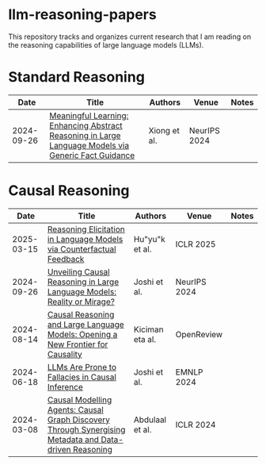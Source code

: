 # llm-reasoning-papers
This repository tracks and organizes current research that I am reading on the reasoning capabilities of large language models (LLMs).


# Standard Reasoning

| Date       | Title                                                                                          | Authors             | Venue          | Notes                           |
|------------|------------------------------------------------------------------------------------------------|---------------------|----------------|--------------------------------|
| 2024-09-26 | [Meaningful Learning: Enhancing Abstract Reasoning in Large Language Models via Generic Fact Guidance](https://proceedings.neurips.cc/paper_files/paper/2024/file/da5498f88193ff61f0daea1940b819da-Paper-Conference.pdf) | Xiong et al. | NeurIPS 2024   |  |


# Causal Reasoning

| Date       | Title                                                                                          | Authors             | Venue          | Notes                           |
|------------|------------------------------------------------------------------------------------------------|---------------------|----------------|--------------------------------|
| 2025-03-15 | [Reasoning Elicitation in Language Models via Counterfactual Feedback](https://arxiv.org/pdf/2410.03767)                                                        | Hu"yu"k et al. | ICLR 2025   |
| 2024-09-26 | [Unveiling Causal Reasoning in Large Language Models: Reality or Mirage?](https://proceedings.neurips.cc/paper_files/paper/2024/file/af2bb2b2280d36f8842e440b4e275152-Paper-Conference.pdf)                                                               | Joshi et al.  | NeurIPS 2024      |  |
| 2024-08-14 | [Causal Reasoning and Large Language Models: Opening a New Frontier for Causality](https://openreview.net/pdf?id=mqoxLkX210)                                                                    | Kiciman eta al.            | OpenReview  |           |  |
| 2024-06-18 | [LLMs Are Prone to Fallacies in Causal Inference](https://arxiv.org/pdf/2406.12158)                                                               | Joshi et al.  | EMNLP 2024      |  |
| 2024-03-08 | [Causal Modelling Agents: Causal Graph Discovery Through Synergising Metadata and Data-driven Reasoning](https://openreview.net/forum?id=pAoqRlTBtY)                                                               | Abdulaal et al.  | ICLR 2024      |  |



